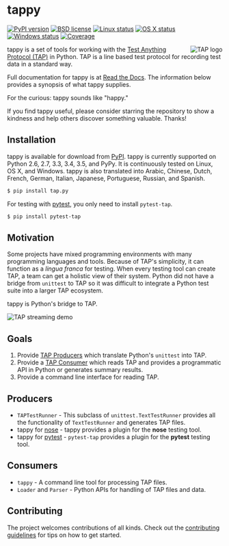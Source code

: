 tappy
=====

[![PyPI version][pypishield]](https://pypi.python.org/pypi/tap.py)
[![BSD license][license]](https://raw.githubusercontent.com/python-tap/tappy/master/LICENSE)
[![Linux status][travis]](https://travis-ci.org/python-tap/tappy)
[![OS X status][travisosx]](https://travis-ci.org/python-tap/tappy)
[![Windows status][appveyor]](https://ci.appveyor.com/project/mblayman/tappy)
[![Coverage][coverage]](https://codecov.io/github/python-tap/tappy)

<img align="right" src="https://github.com/python-tap/tappy/blob/master/docs/images/tap.png"
  alt="TAP logo" />

tappy is a set of tools for working with the
[Test Anything Protocol (TAP)][tap] in Python. TAP is a line based test
protocol for recording test data in a standard way.

Full documentation for tappy is at [Read the Docs][rtd]. The information
below provides a synopsis of what tappy supplies.

For the curious: tappy sounds like "happy."

If you find tappy useful, please consider starring the repository to show a
kindness and help others discover something valuable. Thanks!

Installation
------------

tappy is available for download from [PyPI][pypi]. tappy is currently supported
on Python
2.6,
2.7,
3.3,
3.4,
3.5,
and PyPy.
It is continuously tested on Linux, OS X, and Windows.
tappy is also translated into
Arabic,
Chinese,
Dutch,
French,
German,
Italian,
Japanese,
Portuguese,
Russian,
and Spanish.

```bash
$ pip install tap.py
```

For testing with [pytest][pytest],
you only need to install `pytest-tap`.

```bash
$ pip install pytest-tap
```

Motivation
----------

Some projects have mixed programming environments with many
programming languages and tools. Because of TAP's simplicity,
it can function as a *lingua franca* for testing.
When every testing tool can create TAP,
a team can get a holistic view of their system.
Python did not have a bridge from `unittest` to TAP so it was
difficult to integrate a Python test suite into a larger TAP ecosystem.

tappy is Python's bridge to TAP.

![TAP streaming demo][stream]

Goals
-----

1.  Provide [TAP Producers][produce] which translate Python's `unittest` into
    TAP.
2.  Provide a [TAP Consumer][consume] which reads TAP and provides a
    programmatic API in Python or generates summary results.
3.  Provide a command line interface for reading TAP.

Producers
---------

*   `TAPTestRunner` - This subclass of `unittest.TextTestRunner` provides all
    the functionality of `TextTestRunner` and generates TAP files.
*   tappy for [nose][ns] - tappy provides a plugin for the **nose**
    testing tool.
*   tappy for [pytest][pytest] -
    `pytest-tap` provides a plugin
    for the **pytest** testing tool.

Consumers
---------

*   `tappy` - A command line tool for processing TAP files.
*   `Loader` and `Parser` - Python APIs for handling of TAP files and data.

Contributing
------------

The project welcomes contributions of all kinds.
Check out the [contributing guidelines][contributing]
for tips on how to get started.

[tap]: http://testanything.org/
[pypishield]: https://img.shields.io/pypi/v/tap.py.svg
[license]: https://img.shields.io/pypi/l/tap.py.svg
[shield]: https://img.shields.io/pypi/dm/tap.py.svg
[travis]: https://img.shields.io/travis/python-tap/tappy/master.svg?label=linux+build
[travisosx]: https://img.shields.io/travis/python-tap/tappy/master.svg?label=os+x++build
[appveyor]: https://img.shields.io/appveyor/ci/mblayman/tappy/master.svg?label=windows+build
[coverage]: https://img.shields.io/codecov/c/github/python-tap/tappy.svg
[rtd]: http://tappy.readthedocs.io/en/latest/
[pypi]: https://pypi.python.org/pypi/tap.py
[stream]: https://github.com/python-tap/tappy/blob/master/docs/images/stream.gif
[produce]: http://testanything.org/producers.html
[consume]: http://testanything.org/consumers.html
[ns]: https://nose.readthedocs.io/en/latest/
[pytest]: http://pytest.org/latest/
[contributing]: http://tappy.readthedocs.io/en/latest/contributing.html
